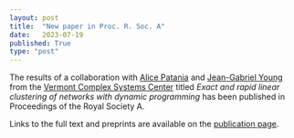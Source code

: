 ```yaml
---
layout: post
title:  "New paper in Proc. R. Soc. A"
date:   2023-07-19
published: True
type: "post"
---
```


The results of a collaboration with [Alice Patania](https://alpatania.github.io/) and [Jean-Gabriel Young](https://www.jgyoung.ca/) from the [Vermont Complex Systems Center](https://vermontcomplexsystems.org) titled _Exact and rapid linear clustering of networks with dynamic programming_ has been published in Proceedings of the Royal Society A.

Links to the full text and preprints are available on the [publication page](https://dynamicalab.github.io/publications.html).